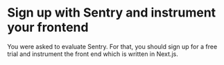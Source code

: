 # Sign up with Sentry and instrument your frontend

You were asked to evaluate Sentry.
For that, you should sign up for a free trial and instrument the front end which is written in Next.js.